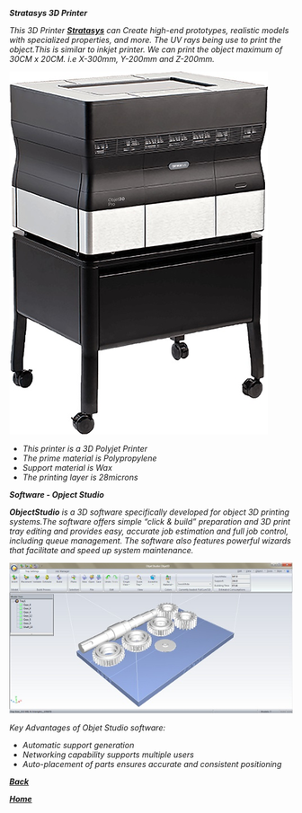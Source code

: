 ***Stratasys 3D Printer*** 

*This 3D Printer [**Stratasys**](https://www.stratasys.com/3d-printers/objet30-pro) can  Create high-end prototypes, realistic models with specialized properties, and more. The UV rays being use to print the object.This is similar to inkjet printer. We can print the object maximum of 30CM x 20CM. i.e X-300mm, Y-200mm and Z-200mm.*

![stratasys](/img/stratasys.jpg)

- *This printer is a 3D Polyjet Printer*
- *The prime material is Polypropylene*
- *Support material is Wax*
- *The printing layer is 28microns*

***Software - Opject Studio***      

***ObjectStudio** is a 3D software specifically developed for object 3D printing systems.The software offers simple “click & build” preparation and 3D print tray editing and provides easy, accurate job estimation and full job control, including queue management. The software also features powerful wizards that facilitate and speed up system maintenance.*

![object3d](/img/object3d.jpg)

*Key Advantages of Objet Studio software:*

- *Automatic support generation*    
- *Networking capability supports multiple users*   
- *Auto-placement of parts ensures accurate and consistent positioning*  

[***Back***](/md-files/fabzero-docs.md)  

[***Home***](/README.md)







